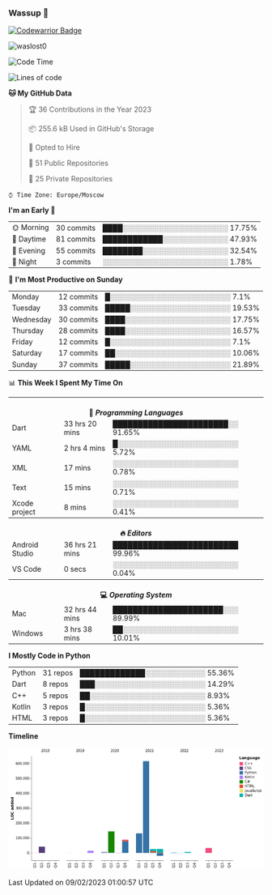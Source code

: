 ### Wassup 👋

[![Codewarrior Badge](https://www.codewars.com/users/waslost/badges/small)](https://www.codewars.com/users/waslost)

<p align="left"> <img src="https://komarev.com/ghpvc/?username=waslost0" alt="waslost0" /></p>

<!--START_SECTION:waka-->
![Code Time](http://img.shields.io/badge/Code%20Time-2%2C121%20hrs%207%20mins-blue)

![Lines of code](https://img.shields.io/badge/From%20Hello%20World%20I%27ve%20Written-1%20Million%20lines%20of%20code-blue)

**🐱 My GitHub Data** 

> 🏆 36 Contributions in the Year 2023
 > 
> 📦 255.6 kB Used in GitHub's Storage 
 > 
> 💼 Opted to Hire
 > 
> 📜 51 Public Repositories 
 > 
> 🔑 25 Private Repositories  
 > 
`⌚︎ Time Zone: Europe/Moscow`

**I'm an Early 🐤** 

<table>
 <tr><td>🌞 Morning</td><td>30 commits</td><td>████░░░░░░░░░░░░░░░░░░░░░ 17.75%</td></tr> 
 <tr><td>🌆 Daytime</td><td>81 commits</td><td>████████████░░░░░░░░░░░░░ 47.93%</td></tr> 
 <tr><td>🌃 Evening</td><td>55 commits</td><td>████████░░░░░░░░░░░░░░░░░ 32.54%</td></tr> 
 <tr><td>🌙 Night</td><td>3 commits</td><td>░░░░░░░░░░░░░░░░░░░░░░░░░ 1.78%</td></tr>
</table>

📅 **I'm Most Productive on Sunday** 

<table>
 <tr><td>Monday</td><td>12 commits</td><td>█░░░░░░░░░░░░░░░░░░░░░░░░ 7.1%</td></tr> 
 <tr><td>Tuesday</td><td>33 commits</td><td>█████░░░░░░░░░░░░░░░░░░░░ 19.53%</td></tr> 
 <tr><td>Wednesday</td><td>30 commits</td><td>████░░░░░░░░░░░░░░░░░░░░░ 17.75%</td></tr> 
 <tr><td>Thursday</td><td>28 commits</td><td>████░░░░░░░░░░░░░░░░░░░░░ 16.57%</td></tr> 
 <tr><td>Friday</td><td>12 commits</td><td>█░░░░░░░░░░░░░░░░░░░░░░░░ 7.1%</td></tr> 
 <tr><td>Saturday</td><td>17 commits</td><td>██░░░░░░░░░░░░░░░░░░░░░░░ 10.06%</td></tr> 
 <tr><td>Sunday</td><td>37 commits</td><td>█████░░░░░░░░░░░░░░░░░░░░ 21.89%</td></tr>
</table>

📊 **This Week I Spent My Time On** 

<table>
<tr><th colspan="3"><br>💬 <i>Programming Languages</i></th></tr> 
 <tr><td>Dart</td><td>33 hrs 20 mins</td><td>███████████████████████░░ 91.65%</td></tr> 
 <tr><td>YAML</td><td>2 hrs 4 mins</td><td>█░░░░░░░░░░░░░░░░░░░░░░░░ 5.72%</td></tr> 
 <tr><td>XML</td><td>17 mins</td><td>░░░░░░░░░░░░░░░░░░░░░░░░░ 0.78%</td></tr> 
 <tr><td>Text</td><td>15 mins</td><td>░░░░░░░░░░░░░░░░░░░░░░░░░ 0.71%</td></tr> 
 <tr><td>Xcode project</td><td>8 mins</td><td>░░░░░░░░░░░░░░░░░░░░░░░░░ 0.41%</td></tr>

<tr><th colspan="3"><br>🔥 <i>Editors</i></th></tr> 
 <tr><td>Android Studio</td><td>36 hrs 21 mins</td><td>█████████████████████████ 99.96%</td></tr> 
 <tr><td>VS Code</td><td>0 secs</td><td>░░░░░░░░░░░░░░░░░░░░░░░░░ 0.04%</td></tr>

<tr><th colspan="3"><br>💻 <i>Operating System</i></th></tr> 
 <tr><td>Mac</td><td>32 hrs 44 mins</td><td>██████████████████████░░░ 89.99%</td></tr> 
 <tr><td>Windows</td><td>3 hrs 38 mins</td><td>██░░░░░░░░░░░░░░░░░░░░░░░ 10.01%</td></tr>
</table>

**I Mostly Code in Python** 

<table>
 <tr><td>Python</td><td>31 repos</td><td>█████████████░░░░░░░░░░░░ 55.36%</td></tr> 
 <tr><td>Dart</td><td>8 repos</td><td>███░░░░░░░░░░░░░░░░░░░░░░ 14.29%</td></tr> 
 <tr><td>C++</td><td>5 repos</td><td>██░░░░░░░░░░░░░░░░░░░░░░░ 8.93%</td></tr> 
 <tr><td>Kotlin</td><td>3 repos</td><td>█░░░░░░░░░░░░░░░░░░░░░░░░ 5.36%</td></tr> 
 <tr><td>HTML</td><td>3 repos</td><td>█░░░░░░░░░░░░░░░░░░░░░░░░ 5.36%</td></tr>
</table>


**Timeline**

![Chart not found](https://raw.githubusercontent.com/waslost0/waslost0/master/charts/bar_graph.png) 


 Last Updated on 09/02/2023 01:00:57 UTC
<!--END_SECTION:waka-->

